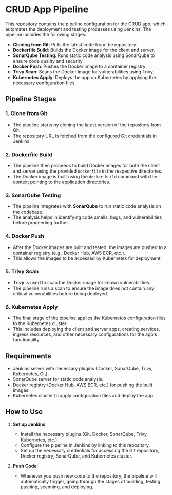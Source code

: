 # CRUD App Pipeline
This repository contains the pipeline configuration for the CRUD app, which automates the deployment and testing processes using Jenkins. The pipeline includes the following stages:

- **Cloning from Git**: Pulls the latest code from the repository.
- **Dockerfile Build**: Builds the Docker image for the client and server.
- **SonarQube Testing**: Runs static code analysis using SonarQube to ensure code quality and security.
- **Docker Push**: Pushes the Docker image to a container registry.
- **Trivy Scan**: Scans the Docker image for vulnerabilities using Trivy.
- **Kubernetes Apply**: Deploys the app on Kubernetes by applying the necessary configuration files.

## Pipeline Stages
### 1. Clone from Git
- The pipeline starts by cloning the latest version of the repository from Git.
- The repository URL is fetched from the configured Git credentials in Jenkins.

### 2. Dockerfile Build
- The pipeline then proceeds to build Docker images for both the client and server using the provided `Dockerfile` in the respective directories.
- The Docker image is built using the `docker build` command with the context pointing to the application directories.

### 3. SonarQube Testing
- The pipeline integrates with **SonarQube** to run static code analysis on the codebase.
- The analysis helps in identifying code smells, bugs, and vulnerabilities before proceeding further.

### 4. Docker Push
- After the Docker images are built and tested, the images are pushed to a container registry (e.g., Docker Hub, AWS ECR, etc.).
- This allows the images to be accessed by Kubernetes for deployment.

### 5. Trivy Scan
- **Trivy** is used to scan the Docker image for known vulnerabilities.
- The pipeline runs a scan to ensure the image does not contain any critical vulnerabilities before being deployed.

### 6. Kubernetes Apply
- The final stage of the pipeline applies the Kubernetes configuration files to the Kubernetes cluster.
- This includes deploying the client and server apps, creating services, ingress resources, and other necessary configurations for the app's functionality.

## Requirements
- Jenkins server with necessary plugins (Docker, SonarQube, Trivy, Kubernetes, Git).
- SonarQube server for static code analysis.
- Docker registry (Docker Hub, AWS ECR, etc.) for pushing the built images.
- Kubernetes cluster to apply configuration files and deploy the app.

## How to Use
1. **Set up Jenkins**:
   - Install the necessary plugins (Git, Docker, SonarQube, Trivy, Kubernetes, etc.).
   - Configure the pipeline in Jenkins by linking to this repository.
   - Set up the necessary credentials for accessing the Git repository, Docker registry, SonarQube, and Kubernetes cluster.

2. **Push Code**:
   - Whenever you push new code to the repository, the pipeline will automatically trigger, going through the stages of building, testing, pushing, scanning, and deploying.
